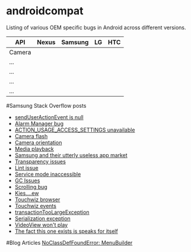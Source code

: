 # androidcompat
Listing of various OEM specific bugs in Android across different versions.

| API | Nexus | Samsung  |  LG |  HTC |
|--------------|--------|---|---|---|
| Camera        |        |   |   |   |
| ...      |        |   |   |   |
| ...           |        |   |   |   |
| ...         |        |   |   |   |
| ...      |        |   |   |   |

#Samsung Stack Overflow posts
* [sendUserActionEvent is null](http://stackoverflow.com/questions/18028666/senduseractionevent-is-null)
* [Alarm Manager bug](http://stackoverflow.com/questions/34074955/android-exact-alarm-is-always-3-minutes-off)
* [ACTION_USAGE_ACCESS_SETTINGS unavailable](http://stackoverflow.com/questions/28296633/android-usage-access-for-android-5-samsung-devices)
* [Camera flash](http://stackoverflow.com/questions/5017455/how-to-use-camera-flash-led-as-torch-on-a-samsung-galaxy-tab/5017623#5017623)
* [Camera orientation](http://stackoverflow.com/questions/16019165/summary-take-a-picture-utilizing-camera-intent-and-display-the-photo-with-corre/16295134#16295134)
* [Media playback](http://stackoverflow.com/questions/16672568/mediaplayer-error-1-1004-aka-media-error-io-trying-to-stream-music-on-samsun/18378273#18378273)
* [Samsung and their utterly useless app market](http://stackoverflow.com/questions/10342327/does-samsung-apps-support-a-uri-scheme-to-redirect-to-specific-apps/10361205#10361205)
* [Transparency issues](http://stackoverflow.com/questions/20971221/transparency-issues-samsung-galaxy-s3)
* [Lint issue](http://stackoverflow.com/questions/27449776/conflicting-lint-messages-regarding-paddingstart-usage)
* [Service mode inaccessible](http://stackoverflow.com/questions/20248195/open-servicemode-menu-programatically-in-android/20453763#20453763)
* [GC Issues](http://stackoverflow.com/questions/24021609/how-to-handle-java-util-concurrent-timeoutexception-android-os-binderproxy-fin/24173605#24173605)
* [Scrolling bug](http://stackoverflow.com/questions/11571157/android-browser-samsung-galaxy-sii-scrolling-bug-on-web-forms-select-list-hit)
* [Kies....ew](http://stackoverflow.com/questions/16954434/unable-to-connect-samsung-galaxy-tab2-gt-p3100-to-pc/18099852#18099852)
* [Touchwiz browser](http://stackoverflow.com/questions/27439198/css-how-to-address-samsung-android-browser)
* [Touchwiz events](http://stackoverflow.com/questions/14258234/onoffsetschanged-not-called-by-touchwiz)
* [transactionTooLargeException](http://stackoverflow.com/questions/26385891/android-adding-window-failed-android-os-transactiontoolargeexception-on-samsu)
* [Serialization exception](http://stackoverflow.com/questions/30703845/exception-on-serialization-on-samsung-galaxy-s5)
* [VideoView won't play](http://stackoverflow.com/questions/9472052/android-3-1-galaxy-tab-videoview-wont-play?s=79%7C0.0000)
* [The fact this one exists is speaks for itself](http://stackoverflow.com/questions/4928267/where-to-report-device-specific-bugs-to-samsung)


#Blog Articles
  [NoClassDefFoundError: MenuBuilder](http://verybadalloc.com/android/2015/12/19/special-place-for-samsung-in-android-hell/)
